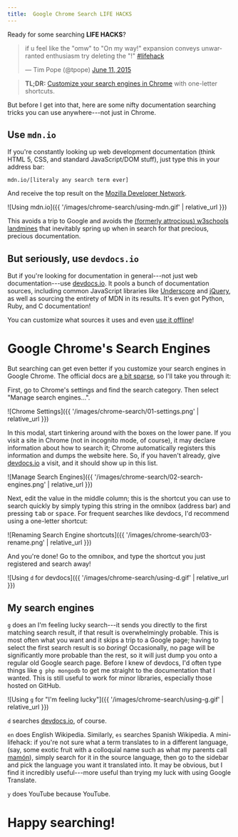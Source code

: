 ```yaml
---
title:  Google Chrome Search LIFE HACKS
---
```


Ready for some searching **LIFE HACKS**?

<blockquote class="twitter-tweet"><p lang="en" dir="ltr">if u feel like the &quot;omw&quot; to &quot;On my way!&quot; expansion conveys unwarranted enthusiasm try deleting the &quot;!&quot; <a href="https://twitter.com/hashtag/lifehack?src=hash">#lifehack</a></p>&mdash; Tim Pope (@tpope) <a href="https://twitter.com/tpope/status/608840697463062528">June 11, 2015</a></blockquote>
<script async src="//platform.twitter.com/widgets.js" charset="utf-8"></script>

> **TL;DR:** [Customize your search engines in Chrome][chrome-docs] with
> one-letter shortcuts.


But before I get into that, here are some nifty documentation searching
tricks you can use anywhere---not just in Chrome.

## Use `mdn.io`

If you're constantly looking up web development documentation (think
HTML 5, CSS, and standard JavaScript/DOM stuff), just type this in your
address bar:

    mdn.io/[literaly any search term ever]

And receive the top result on the [Mozilla Developer Network][mdn].

![Using mdn.io]({{ '/images/chrome-search/using-mdn.gif' | relative_url }})

This avoids a trip to Google and avoids the [(formerly attrocious)
w3schools landmines][w3s] that inevitably spring up when in search for
that precious, precious documentation.

## But seriously, use `devdocs.io`

But if you're looking for documentation in general---not just web
documentation---use [devdocs.io][]. It pools a bunch of documentation
sources, including common JavaScript libraries like [Underscore][] and
[jQuery][], as well as sourcing the entirety of MDN in its results. It's
even got Python, Ruby, and C documentation!

You can customize what sources it uses and even [use it
offline][devdocs-offline]!

# Google Chrome's Search Engines

But searching can get even better if you customize your search engines
in Google Chrome. The official docs are [a bit sparse][chrome-docs], so
I'll take you through it:

First, go to Chrome's settings and find the search category. Then select
"Manage search engines...".

![Chrome Settings]({{ '/images/chrome-search/01-settings.png' | relative_url }})

In this modal, start tinkering around with the boxes on the lower pane.
If you visit a site in Chrome (not in incognito mode, of course), it may
declare information about how to search it; Chrome automatically
registers this information and dumps the website here. So, if you
haven't already, give [devdocs.io][] a visit, and it should show up in
this list.

![Manage Search Engines]({{ '/images/chrome-search/02-search-engines.png' | relative_url }})

Next, edit the value in the middle column; this is the shortcut you can
use to search quickly by simply typing this string in the omnibox
(address bar) and pressing <kbd>tab</kbd> or <kbd>space</kbd>. For
frequent searches like devdocs, I'd recommend using a one-letter
shortcut:

![Renaming Search Engine shortcuts]({{ '/images/chrome-search/03-rename.png' | relative_url }})

And you're done! Go to the omnibox, and type the shortcut
you just registered and search away!

![Using `d` for devdocs]({{ '/images/chrome-search/using-d.gif' | relative_url }})

## My search engines

`g` does an I'm feeling lucky search---it sends you directly to the
first matching search result, if that result is overwhelmingly probable.
This is most often what you want and it skips a trip to a Google page;
having to select the first search result is so *boring*! Occasionally,
no page will be significantly more probable than the rest, so it will
just dump you onto a regular old Google search page. Before I knew of
devdocs, I'd often type things like `g php mongodb` to get me straight
to the documentation that I wanted. This is still useful to work for
minor libraries, especially those hosted on GitHub.

![Using `g` for "I'm feeling lucky"]({{ '/images/chrome-search/using-g.gif' | relative_url }})

`d` searches [devdocs.io][], of course.

`en` does English Wikipedia. Similarly, `es` searches Spanish Wikipedia.
A mini-lifehack: if you're not sure what a term translates to in
a different language, (say, some exotic fruit with a colloquial name
such as what my parents call [mamón][]), simply search for it in the
source language, then go to the sidebar and pick the language you want
it translated into. It may be obvious, but I find it incredibly
useful---more useful than trying my luck with using Google Translate.

`y` does YouTube because YouTube.

# Happy searching!

[mamón]: https://es.wikipedia.org/wiki/Mammea_americana
[Underscore]: http://devdocs.io/underscore/
[chrome-docs]: https://support.google.com/chrome/answer/95426
[devdocs-offline]: http://devdocs.io/offline
[devdocs.io]: http://devdocs.io/
[jQuery]: http://devdocs.io/jquery/
[mdn]: https://developer.mozilla.org/en-US/
[w3s]: https://github.com/paulirish/w3fools/issues/50
